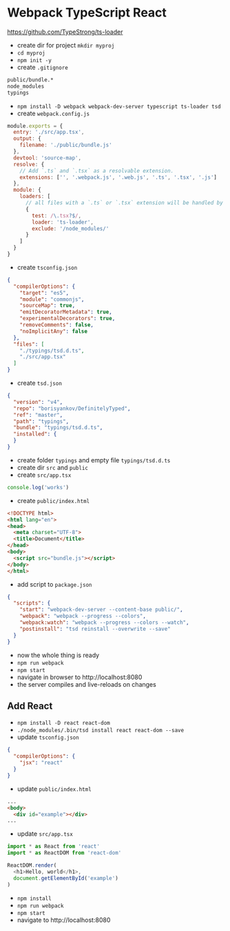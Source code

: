 # Webpack TypeScript React

https://github.com/TypeStrong/ts-loader

- create dir for project `mkdir myproj`
- `cd myproj`
- `npm init -y`
- create `.gitignore`

```bash
public/bundle.*
node_modules
typings
```

- `npm install -D webpack webpack-dev-server typescript ts-loader tsd`
- create `webpack.config.js`

```javascript
module.exports = {
  entry: './src/app.tsx',
  output: {
    filename: './public/bundle.js'
  },
  devtool: 'source-map',
  resolve: {
    // Add `.ts` and `.tsx` as a resolvable extension.
    extensions: ['', '.webpack.js', '.web.js', '.ts', '.tsx', '.js']
  },
  module: {
    loaders: [
      // all files with a `.ts` or `.tsx` extension will be handled by `ts-loader`
      {
        test: /\.tsx?$/,
        loader: 'ts-loader',
        exclude: '/node_modules/'
      }
    ]
  }
}
```

- create `tsconfig.json`

```json
{
  "compilerOptions": {
    "target": "es5",
    "module": "commonjs",
    "sourceMap": true,
    "emitDecoratorMetadata": true,
    "experimentalDecorators": true,
    "removeComments": false,
    "noImplicitAny": false
  },
  "files": [
    "./typings/tsd.d.ts",
    "./src/app.tsx"
  ]
}
```

- create `tsd.json`

```json
{
  "version": "v4",
  "repo": "borisyankov/DefinitelyTyped",
  "ref": "master",
  "path": "typings",
  "bundle": "typings/tsd.d.ts",
  "installed": {
  }
}
```

- create folder `typings` and empty file `typings/tsd.d.ts`
- create dir `src` and `public`
- create `src/app.tsx`

```javascript
console.log('works')
```

- create `public/index.html`

```html
<!DOCTYPE html>
<html lang="en">
<head>
  <meta charset="UTF-8">
  <title>Document</title>
</head>
<body>
  <script src="bundle.js"></script>
</body>
</html>
```

- add script to `package.json`

```json
{
  "scripts": {
    "start": "webpack-dev-server --content-base public/",
    "webpack": "webpack --progress --colors",
    "webpack:watch": "webpack --progress --colors --watch",
    "postinstall": "tsd reinstall --overwrite --save"
  }
}
```

- now the whole thing is ready
- `npm run webpack`
- `npm start`
- navigate in browser to http://localhost:8080
- the server compiles and live-reloads on changes

## Add React

- `npm install -D react react-dom`
- `./node_modules/.bin/tsd install react react-dom --save`
- update `tsconfig.json`

```json
{
  "compilerOptions": {
    "jsx": "react"
  }
}
```

- update `public/index.html`

```html
...
<body>
  <div id="example"></div>
...
```

- update `src/app.tsx`

```javascript
import * as React from 'react'
import * as ReactDOM from 'react-dom'

ReactDOM.render(
  <h1>Hello, world</h1>,
  document.getElementById('example')
)
```

- `npm install`
- `npm run webpack`
- `npm start`
- navigate to http://localhost:8080